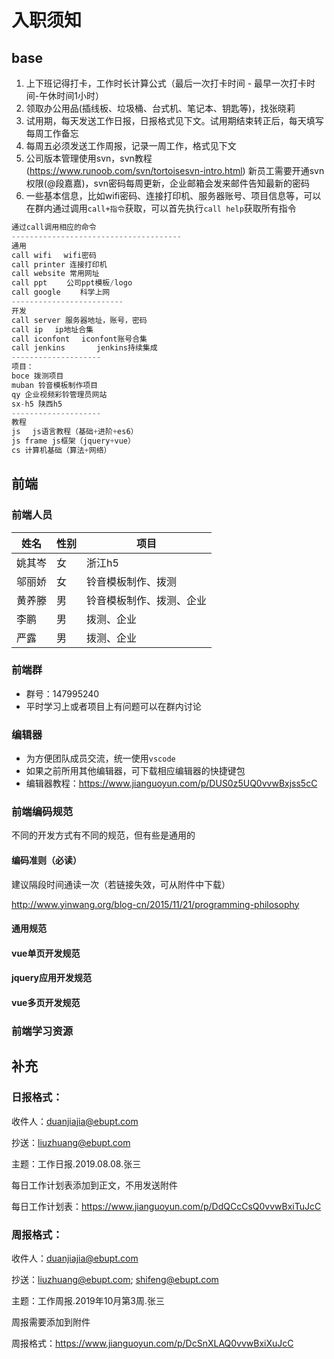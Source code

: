 # 入职须知
## base

1. 上下班记得打卡，工作时长计算公式（最后一次打卡时间 - 最早一次打卡时间-午休时间1小时）
2. 领取办公用品(插线板、垃圾桶、台式机、笔记本、钥匙等)，找张晓莉
3. 试用期，每天发送工作日报，日报格式见下文。试用期结束转正后，每天填写每周工作备忘 
4. 每周五必须发送工作周报，记录一周工作，格式见下文
5. 公司版本管理使用svn，svn教程(https://www.runoob.com/svn/tortoisesvn-intro.html) 新员工需要开通svn权限(@段嘉嘉)，svn密码每周更新，企业邮箱会发来邮件告知最新的密码
6. 一些基本信息，比如wifi密码、连接打印机、服务器账号、项目信息等，可以在群内通过调用`call+指令`获取，可以首先执行`call help`获取所有指令

```js
通过call调用相应的命令
--------------------------------------
通用
call wifi　 wifi密码
call printer 连接打印机
call website 常用网址
call ppt　 　公司ppt模板/logo
call google　 　科学上网
-------------------------
开发
call server 服务器地址，账号，密码
call ip　 ip地址合集
call iconfont　 iconfont账号合集
call jenkins　 　 　jenkins持续集成
--------------------
项目：
boce 拨测项目
muban 铃音模板制作项目
qy 企业视频彩铃管理员网站
sx-h5 陕西h5
--------------------
教程
js　 js语言教程（基础+进阶+es6）
js frame js框架（jquery+vue）
cs 计算机基础（算法+网络）
```



## 前端

### 前端人员

| 姓名   | 性别 | 项目                     |
| ------ | ---- | ------------------------ |
| 姚其岑 | 女   | 浙江h5                   |
| 邬丽娇 | 女   | 铃音模板制作、拨测       |
| 黄养滕 | 男   | 铃音模板制作、拨测、企业 |
| 李鹏   | 男   | 拨测、企业               |
| 严露   | 男   | 拨测、企业               |

### 前端群

* 群号：147995240
* 平时学习上或者项目上有问题可以在群内讨论

### 编辑器

* 为方便团队成员交流，统一使用`vscode`
* 如果之前所用其他编辑器，可下载相应编辑器的快捷键包
* 编辑器教程：https://www.jianguoyun.com/p/DUS0z5UQ0vvwBxjss5cC

### 前端编码规范

不同的开发方式有不同的规范，但有些是通用的

#### 编码准则（必读）

建议隔段时间通读一次（若链接失效，可从附件中下载）

http://www.yinwang.org/blog-cn/2015/11/21/programming-philosophy

#### 通用规范



#### vue单页开发规范



#### jquery应用开发规范



#### vue多页开发规范



### 前端学习资源



## 补充

### 日报格式：

收件人：[duanjiajia@ebupt.com](mailto:duanjiajia@ebupt.com)

抄送：[liuzhuang@ebupt.com](mailto:liuzhuang@ebupt.com)

主题：工作日报.2019.08.08.张三

每日工作计划表添加到正文，不用发送附件

每日工作计划表：https://www.jianguoyun.com/p/DdQCcCsQ0vvwBxiTuJcC



### 周报格式：

收件人：[duanjiajia@ebupt.com](mailto:duanjiajia@ebupt.com)

抄送：[liuzhuang@ebupt.com](mailto:liuzhuang@ebupt.com); [shifeng@ebupt.com](mailto:shifeng@ebupt.com)

主题：工作周报.2019年10月第3周.张三

周报需要添加到附件

周报格式：https://www.jianguoyun.com/p/DcSnXLAQ0vvwBxiXuJcC

